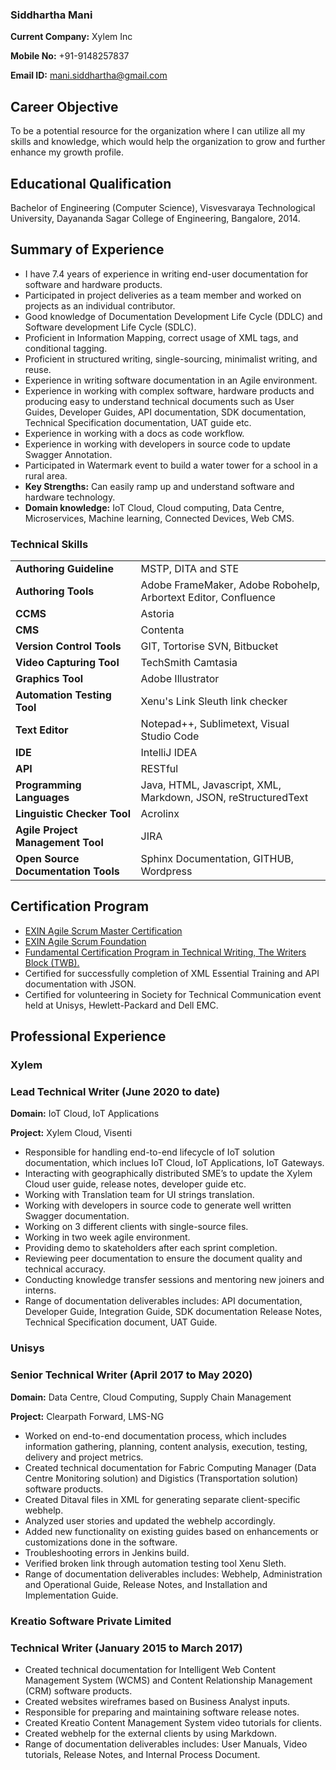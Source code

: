 ### Siddhartha Mani

**Current Company:** Xylem Inc

**Mobile No:** +91-9148257837

**Email ID:** mani.siddhartha@gmail.com

## Career Objective
To be a potential resource for the organization where I can utilize all my skills and knowledge,
which would help the organization to grow and further enhance my growth profile.

## Educational Qualification
Bachelor of Engineering (Computer Science), Visvesvaraya Technological University,
Dayananda Sagar College of Engineering, Bangalore, 2014.

## Summary of Experience
- I have 7.4 years of experience in writing end-user documentation for software and hardware products.
- Participated in project deliveries as a team member and worked on projects as an individual contributor.
- Good knowledge of Documentation Development Life Cycle (DDLC) and Software development Life Cycle (SDLC).
- Proficient in Information Mapping, correct usage of XML tags, and conditional tagging.
- Proficient in structured writing, single-sourcing, minimalist writing, and reuse.
- Experience in writing software documentation in an Agile environment.
- Experience in working with complex software, hardware products and producing easy to understand technical documents such as User Guides, Developer Guides, API documentation, SDK documentation, Technical Specification documentation, UAT guide etc.
- Experience in working with a docs as code workflow.
- Experience in working with developers in source code to update Swagger Annotation.
- Participated in Watermark event to build a water tower for a school in a rural area.
- **Key Strengths:** Can easily ramp up and understand software and hardware technology.
- **Domain knowledge:** IoT Cloud, Cloud computing, Data Centre, Microservices, Machine learning, Connected Devices, Web CMS.

### Technical Skills

|   |     |
|---|---|
|**Authoring Guideline**  | MSTP, DITA and STE  |
|**Authoring Tools** | Adobe FrameMaker, Adobe Robohelp, Arbortext Editor, Confluence|
| **CCMS**  | Astoria  |
| **CMS**  | Contenta  |
|  **Version Control Tools** |GIT, Tortorise SVN, Bitbucket   |
|**Video Capturing Tool**  | TechSmith Camtasia  |
| **Graphics Tool**  |Adobe Illustrator |
| **Automation Testing Tool**  | Xenu's Link Sleuth link checker  |
| **Text Editor**  | Notepad++, Sublimetext, Visual Studio Code  |
| **IDE**  | IntelliJ IDEA  |
| **API**  | RESTful  |
| **Programming Languages**  | Java, HTML, Javascript, XML, Markdown, JSON, reStructuredText  |
| **Linguistic Checker Tool**  | Acrolinx  |
| **Agile Project Management Tool**  | JIRA  |
|**Open Source Documentation Tools**  | Sphinx Documentation, GITHUB, Wordpress  |

## Certification Program
- [EXIN Agile Scrum Master Certification](https://app.exeed.pro/badge/108569)
- [EXIN Agile Scrum Foundation](https://app.exeed.pro/holder/badge/86598)
- [Fundamental Certification Program in Technical Writing, The Writers Block (TWB).](TechnicalWriting.md)
- Certified for successfully completion of XML Essential Training and API documentation
with JSON.
- Certified for volunteering in Society for Technical Communication event held at Unisys,
Hewlett-Packard and Dell EMC.

## Professional Experience
### Xylem
### Lead Technical Writer (June 2020 to date)

**Domain:** IoT Cloud, IoT Applications

**Project:** Xylem Cloud, Visenti
- Responsible for handling end-to-end lifecycle of IoT solution documentation, which inclues IoT Cloud, IoT Applications, IoT Gateways.
- Interacting with geographically distributed SME’s to update the Xylem Cloud user guide, release notes, developer guide etc.
- Working with Translation team for UI strings translation.
- Working with developers in source code to generate well written Swagger documentation.
- Working on 3 different clients with single-source files.
- Working in two week agile environment.
- Providing demo to skateholders after each sprint completion.
- Reviewing peer documentation to ensure the document quality and technical accuracy.
- Conducting knowledge transfer sessions and mentoring new joiners and interns.
- Range of documentation deliverables includes: API documentation, Developer
Guide, Integration Guide, SDK documentation Release Notes, Technical Specification document, UAT Guide.

### Unisys
### Senior Technical Writer (April 2017 to May 2020)

**Domain:** Data Centre, Cloud Computing, Supply Chain Management

**Project:** Clearpath Forward, LMS-NG
- Worked on end-to-end documentation process, which includes information gathering,
planning, content analysis, execution, testing, delivery and project metrics.
- Created technical documentation for Fabric Computing Manager (Data Centre Monitoring solution) and Digistics (Transportation solution) software products.
- Created Ditaval files in XML for generating separate client-specific webhelp.
- Analyzed user stories and updated the webhelp accordingly.
- Added new functionality on existing guides based on enhancements or customizations done in the software.
- Troubleshooting errors in Jenkins build.
- Verified broken link through automation testing tool Xenu Sleth.
- Range of documentation deliverables includes: Webhelp, Administration and Operational
Guide, Release Notes, and Installation and Implementation Guide.

### Kreatio Software Private Limited
### Technical Writer (January 2015 to March 2017)
- Created technical documentation for Intelligent Web Content Management System (WCMS) and Content Relationship Management (CRM) software products.
- Created websites wireframes based on Business Analyst inputs.
- Responsible for preparing and maintaining software release notes.
- Created Kreatio Content Management System video tutorials for clients.
- Created webhelp for the external clients by using Markdown.
- Range of documentation deliverables includes: User Manuals, Video tutorials, Release
Notes, and Internal Process Document.


